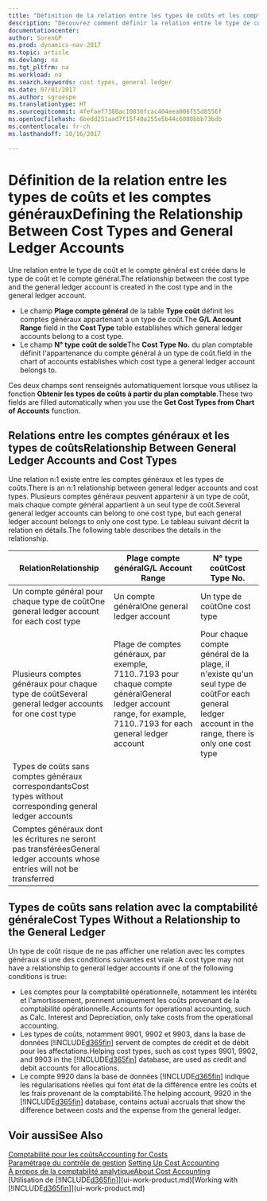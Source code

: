 ```yaml
---
title: "Définition de la relation entre les types de coûts et les comptes généraux"
description: "Découvrez comment définir la relation entre le type de coût et le compte général."
documentationcenter: 
author: SorenGP
ms.prod: dynamics-nav-2017
ms.topic: article
ms.devlang: na
ms.tgt_pltfrm: na
ms.workload: na
ms.search.keywords: cost types, general ledger
ms.date: 07/01/2017
ms.author: sgroespe
ms.translationtype: HT
ms.sourcegitcommit: 4fefaef7380ac10836fcac404eea006f55d8556f
ms.openlocfilehash: 6bedd251aad7f15f40a255e5b44c6080bbb73bdb
ms.contentlocale: fr-ch
ms.lasthandoff: 10/16/2017

---
```

# <a name="defining-the-relationship-between-cost-types-and-general-ledger-accounts"></a><span data-ttu-id="d4943-103">Définition de la relation entre les types de coûts et les comptes généraux</span><span class="sxs-lookup"><span data-stu-id="d4943-103">Defining the Relationship Between Cost Types and General Ledger Accounts</span></span>
<span data-ttu-id="d4943-104">Une relation entre le type de coût et le compte général est créée dans le type de coût et le compte général.</span><span class="sxs-lookup"><span data-stu-id="d4943-104">The relationship between the cost type and the general ledger account is created in the cost type and in the general ledger account.</span></span>  

* <span data-ttu-id="d4943-105">Le champ **Plage compte général** de la table **Type coût** définit les comptes généraux appartenant à un type de coût.</span><span class="sxs-lookup"><span data-stu-id="d4943-105">The **G/L Account Range** field in the **Cost Type** table establishes which general ledger accounts belong to a cost type.</span></span>  
* <span data-ttu-id="d4943-106">Le champ **N° type coût de solde**</span><span class="sxs-lookup"><span data-stu-id="d4943-106">The **Cost Type No.**</span></span> <span data-ttu-id="d4943-107">du plan comptable définit l'appartenance du compte général à un type de coût.</span><span class="sxs-lookup"><span data-stu-id="d4943-107">field in the chart of accounts establishes which cost type a general ledger account belongs to.</span></span>  

<span data-ttu-id="d4943-108">Ces deux champs sont renseignés automatiquement lorsque vous utilisez la fonction **Obtenir les types de coûts à partir du plan comptable**.</span><span class="sxs-lookup"><span data-stu-id="d4943-108">These two fields are filled automatically when you use the **Get Cost Types from Chart of Accounts** function.</span></span>  

## <a name="relationship-between-general-ledger-accounts-and-cost-types"></a><span data-ttu-id="d4943-109">Relations entre les comptes généraux et les types de coûts</span><span class="sxs-lookup"><span data-stu-id="d4943-109">Relationship Between General Ledger Accounts and Cost Types</span></span>  
<span data-ttu-id="d4943-110">Une relation n:1 existe entre les comptes généraux et les types de coûts.</span><span class="sxs-lookup"><span data-stu-id="d4943-110">There is an n:1 relationship between general ledger accounts and cost types.</span></span> <span data-ttu-id="d4943-111">Plusieurs comptes généraux peuvent appartenir à un type de coût, mais chaque compte général appartient à un seul type de coût.</span><span class="sxs-lookup"><span data-stu-id="d4943-111">Several general ledger accounts can belong to one cost type, but each general ledger account belongs to only one cost type.</span></span> <span data-ttu-id="d4943-112">Le tableau suivant décrit la relation en détails.</span><span class="sxs-lookup"><span data-stu-id="d4943-112">The following table describes the details in the relationship.</span></span>  

|<span data-ttu-id="d4943-113">Relation</span><span class="sxs-lookup"><span data-stu-id="d4943-113">Relationship</span></span>|<span data-ttu-id="d4943-114">**Plage compte général**</span><span class="sxs-lookup"><span data-stu-id="d4943-114">**G/L Account Range**</span></span>|<span data-ttu-id="d4943-115">**N° type coût**</span><span class="sxs-lookup"><span data-stu-id="d4943-115">**Cost Type No.**</span></span>|  
|------------------|------------------------------------------------|-------------------------------------------|  
|<span data-ttu-id="d4943-116">Un compte général pour chaque type de coût</span><span class="sxs-lookup"><span data-stu-id="d4943-116">One general ledger account for each cost type</span></span>|<span data-ttu-id="d4943-117">Un compte général</span><span class="sxs-lookup"><span data-stu-id="d4943-117">One general ledger account</span></span>|<span data-ttu-id="d4943-118">Un type de coût</span><span class="sxs-lookup"><span data-stu-id="d4943-118">One cost type</span></span>|  
|<span data-ttu-id="d4943-119">Plusieurs comptes généraux pour chaque type de coût</span><span class="sxs-lookup"><span data-stu-id="d4943-119">Several general ledger accounts for one cost type</span></span>|<span data-ttu-id="d4943-120">Plage de comptes généraux, par exemple, 7110..7193 pour chaque compte général</span><span class="sxs-lookup"><span data-stu-id="d4943-120">General ledger account range, for example, 7110..7193 for each general ledger account</span></span>|<span data-ttu-id="d4943-121">Pour chaque compte général de la plage, il n'existe qu'un seul type de coût</span><span class="sxs-lookup"><span data-stu-id="d4943-121">For each general ledger account in the range, there is only one cost type</span></span>|  
|<span data-ttu-id="d4943-122">Types de coûts sans comptes généraux correspondants</span><span class="sxs-lookup"><span data-stu-id="d4943-122">Cost types without corresponding general ledger accounts</span></span>|<Empty>||  
|<span data-ttu-id="d4943-123">Comptes généraux dont les écritures ne seront pas transférées</span><span class="sxs-lookup"><span data-stu-id="d4943-123">General ledger accounts whose entries will not be transferred</span></span>||<Empty>|  

## <a name="cost-types-without-a-relationship-to-the-general-ledger"></a><span data-ttu-id="d4943-124">Types de coûts sans relation avec la comptabilité générale</span><span class="sxs-lookup"><span data-stu-id="d4943-124">Cost Types Without a Relationship to the General Ledger</span></span>  
<span data-ttu-id="d4943-125">Un type de coût risque de ne pas afficher une relation avec les comptes généraux si une des conditions suivantes est vraie :</span><span class="sxs-lookup"><span data-stu-id="d4943-125">A cost type may not have a relationship to general ledger accounts if one of the following conditions is true:</span></span>  

* <span data-ttu-id="d4943-126">Les comptes pour la comptabilité opérationnelle, notamment les intérêts et l'amortissement, prennent uniquement les coûts provenant de la comptabilité opérationnelle.</span><span class="sxs-lookup"><span data-stu-id="d4943-126">Accounts for operational accounting, such as Calc. Interest and Depreciation, only take costs from the operational accounting.</span></span>  
* <span data-ttu-id="d4943-127">Les types de coûts, notamment 9901, 9902 et 9903, dans la base de données [!INCLUDE[d365fin](includes/d365fin_md.md)] servent de comptes de crédit et de débit pour les affectations.</span><span class="sxs-lookup"><span data-stu-id="d4943-127">Helping cost types, such as cost types 9901, 9902, and 9903 in the [!INCLUDE[d365fin](includes/d365fin_md.md)] database, are used as credit and debit accounts for allocations.</span></span>  
* <span data-ttu-id="d4943-128">Le compte 9920 dans la base de données [!INCLUDE[d365fin](includes/d365fin_md.md)] indique les régularisations réelles qui font état de la différence entre les coûts et les frais provenant de la comptabilité.</span><span class="sxs-lookup"><span data-stu-id="d4943-128">The helping account, 9920 in the [!INCLUDE[d365fin](includes/d365fin_md.md)] database, contains actual accruals that show the difference between costs and the expense from the general ledger.</span></span>  

## <a name="see-also"></a><span data-ttu-id="d4943-129">Voir aussi</span><span class="sxs-lookup"><span data-stu-id="d4943-129">See Also</span></span>  
[<span data-ttu-id="d4943-130">Comptabilité pour les coûts</span><span class="sxs-lookup"><span data-stu-id="d4943-130">Accounting for Costs</span></span>](finance-manage-cost-accounting.md)  
<span data-ttu-id="d4943-131">[Paramétrage du contrôle de gestion](finance-set-up-cost-accounting.md) </span><span class="sxs-lookup"><span data-stu-id="d4943-131">[Setting Up Cost Accounting](finance-set-up-cost-accounting.md) </span></span>  
[<span data-ttu-id="d4943-132">À propos de la comptabilité analytique</span><span class="sxs-lookup"><span data-stu-id="d4943-132">About Cost Accounting</span></span>](finance-about-cost-accounting.md)  
<span data-ttu-id="d4943-133">[Utilisation de [!INCLUDE[d365fin](includes/d365fin_md.md)]](ui-work-product.md)</span><span class="sxs-lookup"><span data-stu-id="d4943-133">[Working with [!INCLUDE[d365fin](includes/d365fin_md.md)]](ui-work-product.md)</span></span>

